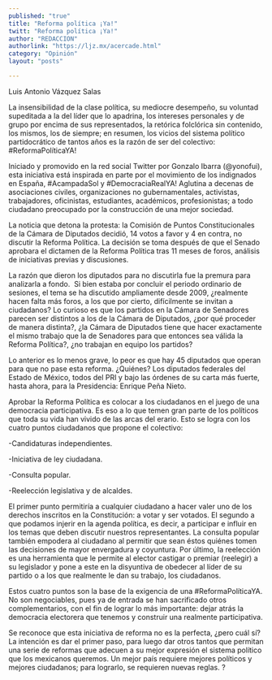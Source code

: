 ```yaml
---
published: "true"
title: "Reforma política ¡Ya!"
twitt: "Reforma política ¡Ya!"
author: "REDACCION"
authorlink: "https://ljz.mx/acercade.html"
category: "Opinión"
layout: "posts"

---
```



  Luis Antonio Vázquez Salas



La insensibilidad de la clase política, su mediocre desempeño, su voluntad supeditada a la del líder que lo apadrina, los intereses personales y de grupo por encima de sus representados, la retórica folclórica sin contenido, los mismos, los de siempre; en resumen, los vicios del sistema político partidocrático de tantos años es la razón de ser del colectivo: #ReformaPolíticaYA!  

  Iniciado y promovido en la red social Twitter por Gonzalo Ibarra (@yonofui), esta iniciativa está inspirada en parte por el movimiento de los indignados en España, #AcampadaSol y #DemocraciaRealYA! Aglutina a decenas de asociaciones civiles, organizaciones no gubernamentales, activistas, trabajadores, oficinistas, estudiantes, académicos, profesionistas; a todo ciudadano preocupado por la construcción de una mejor sociedad.



  La noticia que detona la protesta: la Comisión de Puntos Constitucionales de la Cámara de Diputados decidió, 14 votos a favor y 4 en contra, no discutir la Reforma Política. La decisión se toma después de que el Senado aprobara el dictamen de la Reforma Política tras 11 meses de foros, análisis de iniciativas previas y discusiones.



  La razón que dieron los diputados para no discutirla fue la premura para analizarla a fondo.  Si bien estaba por concluir el periodo ordinario de sesiones, el tema se ha discutido ampliamente desde 2009, ¿realmente hacen falta más foros, a los que por cierto, difícilmente se invitan a ciudadanos? Lo curioso es que los partidos en la Cámara de Senadores parecen ser distintos a los de la Cámara de Diputados, ¿por qué proceder de manera distinta?, ¿la Cámara de Diputados tiene que hacer exactamente el mismo trabajo que la de Senadores para que entonces sea válida la Reforma Política?, ¿no trabajan en equipo los partidos?



  Lo anterior es lo menos grave, lo peor es que hay 45 diputados que operan para que no pase esta reforma. ¿Quiénes? Los diputados federales del Estado de México, todos del PRI y bajo las órdenes de su carta más fuerte, hasta ahora, para la Presidencia: Enrique Peña Nieto.



  Aprobar la Reforma Política es colocar a los ciudadanos en el juego de una democracia participativa. Es eso a lo que temen gran parte de los políticos que toda su vida han vivido de las arcas del erario. Esto se logra con los cuatro puntos ciudadanos que propone el colectivo:



  -Candidaturas independientes.



  -Iniciativa de ley ciudadana.



  -Consulta popular.



  -Reelección legislativa y de alcaldes.



  El primer punto permitiría a cualquier ciudadano a hacer valer uno de los derechos inscritos en la Constitución: a votar y ser votados. El segundo a que podamos injerir en la agenda política, es decir, a participar e influir en los temas que deben discutir nuestros representantes. La consulta popular también empodera al ciudadano al permitir que sean éstos quiénes tomen las decisiones de mayor envergadura y coyuntura. Por último, la reelección es una herramienta que le permite al elector castigar o premiar (reelegir) a su legislador y pone a este en la disyuntiva de obedecer al líder de su partido o a los que realmente le dan su trabajo, los ciudadanos.



  Estos cuatro puntos son la base de la exigencia de una #ReformaPolíticaYA. No son negociables, pues ya de entrada se han sacrificado otros complementarios, con el fin de lograr lo más importante: dejar atrás la democracia electorera que tenemos y construir una realmente participativa.



  Se reconoce que esta iniciativa de reforma no es la perfecta, ¿pero cuál sí? La intención es dar el primer paso, para luego dar otros tantos que permitan una serie de reformas que adecuen a su mejor expresión el sistema político que los mexicanos queremos. Un mejor país requiere mejores políticos y mejores ciudadanos; para lograrlo, se requieren nuevas reglas. ?

